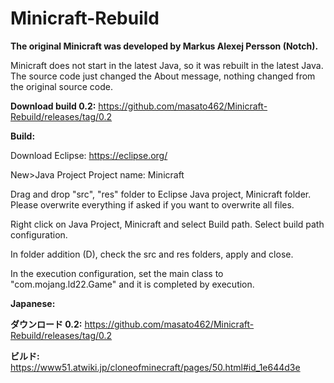 # Minicraft-Rebuild

<b>The original Minicraft was developed by Markus Alexej Persson (Notch).</b>


Minicraft does not start in the latest Java, so it was rebuilt in the latest Java.
The source code just changed the About message, nothing changed from the original source code.

<b>Download build 0.2:</b>
https://github.com/masato462/Minicraft-Rebuild/releases/tag/0.2

<b>Build:</b>

Download Eclipse:
https://eclipse.org/

New>Java Project
Project name: Minicraft

Drag and drop "src", "res" folder to Eclipse Java project, Minicraft folder. Please overwrite everything if asked if you want to overwrite all files.

Right click on Java Project, Minicraft and select Build path.
Select build path configuration.

In folder addition (D), check the src and res folders, apply and close.

In the execution configuration, set the main class to "com.mojang.ld22.Game" and it is completed by execution.

<b>Japanese:</b>

<b>ダウンロード 0.2:</b>
https://github.com/masato462/Minicraft-Rebuild/releases/tag/0.2

<b>ビルド:</b>
https://www51.atwiki.jp/cloneofminecraft/pages/50.html#id_1e644d3e
